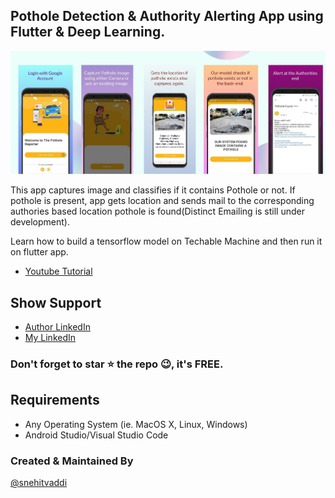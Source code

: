 
## Pothole Detection & Authority Alerting App using Flutter & Deep Learning.
![FLutter APP UI](https://github.com/snehitvaddi/PotholeAlert/blob/master/Untitled%20design.jpg)

This app captures image and classifies if it contains Pothole or not. If pothole is present, app gets location and sends mail to the corresponding authories based location pothole is found(Distinct Emailing is still under development).

Learn how to build a tensorflow model on Techable Machine and then run it on flutter app.
* [Youtube Tutorial](https://www.youtube.com/watch?v=-5kUv47xKy0)

## Show Support
* [Author LinkedIn](https://www.linkedin.com/in/lamsanskar/) 
* [My LinkedIn](https://www.linkedin.com/in/snehitvaddi/)

### Don't forget to star ⭐ the repo 😉, it's FREE.

## Requirements
- Any Operating System (ie. MacOS X, Linux, Windows)
- Android Studio/Visual Studio Code

### Created & Maintained By
[@snehitvaddi](https://github.com/snehitvaddi)
